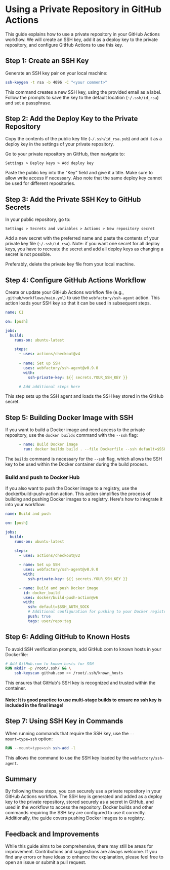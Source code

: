 
# Using a Private Repository in GitHub Actions

This guide explains how to use a private repository in your GitHub Actions workflow. We will create an SSH key, add it as a deploy key to the private repository, and configure GitHub Actions to use this key.

## Step 1: Create an SSH Key

Generate an SSH key pair on your local machine:

```bash
ssh-keygen -t rsa -b 4096 -C "<your comment>"
```

This command creates a new SSH key, using the provided email as a label. Follow the prompts to save the key to the default location (`~/.ssh/id_rsa`) and set a passphrase.

## Step 2: Add the Deploy Key to the Private Repository

Copy the contents of the public key file (`~/.ssh/id_rsa.pub`) and add it as a deploy key in the settings of your private repository. 

Go to your private repository on GitHub, then navigate to:

```
Settings > Deploy keys > Add deploy key
```

Paste the public key into the "Key" field and give it a title. Make sure to allow write access if necessary. Also note that the same deploy key cannot be used for different repositories. 

## Step 3: Add the Private SSH Key to GitHub Secrets

In your public repository, go to:

```
Settings > Secrets and variables > Actions > New repository secret
```

Add a new secret with the preferred name and paste the contents of your private key file (`~/.ssh/id_rsa`). Note: if you want one secret for all deploy keys, you have to recreate the secret and add all deploy keys as changing a secret is not possible.

Preferably, delete the private key file from your local machine.

## Step 4: Configure GitHub Actions Workflow

Create or update your GitHub Actions workflow file (e.g., `.github/workflows/main.yml`) to use the `webfactory/ssh-agent` action. This action loads your SSH key so that it can be used in subsequent steps.

```yaml
name: CI

on: [push]

jobs:
  build:
    runs-on: ubuntu-latest

    steps:
      - uses: actions/checkout@v4
      
      - name: Set up SSH
        uses: webfactory/ssh-agent@v0.9.0
        with:
          ssh-private-key: ${{ secrets.YOUR_SSH_KEY }}

      # Add additional steps here
```

This step sets up the SSH agent and loads the SSH key stored in the GitHub secret.

## Step 5: Building Docker Image with SSH

If you want to build a Docker image and need access to the private repository, use the `docker buildx` command with the `--ssh` flag:

```yaml
      - name: Build Docker image
        run: docker buildx build . --file Dockerfile --ssh default=$SSH_AUTH_SOCK --tag test-image:$(date +%s)
```

The `buildx` command is necessary for the `--ssh` flag, which allows the SSH key to be used within the Docker container during the build process.

### Build and push to Docker Hub

If you also want to push the Docker image to a registry, use the docker/build-push-action action. This action simplifies the process of building and pushing Docker images to a registry. Here's how to integrate it into your workflow:

```yml
name: Build and push

on: [push]

jobs:
  build:
    runs-on: ubuntu-latest

    steps:
      - uses: actions/checkout@v2
      
      - name: Set up SSH
        uses: webfactory/ssh-agent@v0.9.0
        with:
          ssh-private-key: ${{ secrets.YOUR_SSH_KEY }}

      - name: Build and push Docker image
        id: docker_build
        uses: docker/build-push-action@v6
        with:
          ssh: default=$SSH_AUTH_SOCK
          # Additional configuration for pushing to your Docker registry
          push: true
          tags: user/repo:tag

```
## Step 6: Adding GitHub to Known Hosts

To avoid SSH verification prompts, add GitHub.com to known hosts in your Dockerfile:

```Dockerfile
# Add GitHub.com to known hosts for SSH
RUN mkdir -p /root/.ssh/ && \
    ssh-keyscan github.com >> /root/.ssh/known_hosts
```

This ensures that GitHub's SSH key is recognized and trusted within the container.

#### Note: It is good practice to use multi-stage builds to ensure no ssh key is included in the final image!

## Step 7: Using SSH Key in Commands

When running commands that require the SSH key, use the `--mount=type=ssh` option:

```Dockerfile
RUN --mount=type=ssh ssh-add -l
```

This allows the command to use the SSH key loaded by the `webfactory/ssh-agent`.

## Summary

By following these steps, you can securely use a private repository in your GitHub Actions workflow. The SSH key is generated and added as a deploy key to the private repository, stored securely as a secret in GitHub, and used in the workflow to access the repository. Docker builds and other commands requiring the SSH key are configured to use it correctly. Additionally, the guide covers pushing Docker images to a registry.

## Feedback and Improvements

While this guide aims to be comprehensive, there may still be areas for improvement. Contributions and suggestions are always welcome. If you find any errors or have ideas to enhance the explanation, please feel free to open an issue or submit a pull request.
